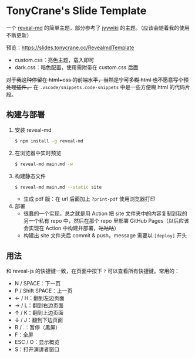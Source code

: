 # TonyCrane's Slide Template

一个 [reveal-md](https://github.com/webpro/reveal-md) 的简单主题，部分参考了 [jyywiki](jyywiki.cn) 的主题。（应该会随着我的使用不断更新）

预览：https://slides.tonycrane.cc/RevealmdTemplate

- custom.css：亮色主题，载入即可
- dark.css：暗色配置，使用需附带在 custom.css 后面

~~对于我这种停留在 html+css 的前端水平，当然是宁可多糊 html 也不愿意写个预处理插件。~~ 在 `.vscode/snippets.code-snippets` 中是一些方便糊 html 的代码片段。

## 构建与部署

1. 安装 reveal-md
    ```sh 
    $ npm install -g reveal-md
    ```
2. 在浏览器中实时预览
    ```sh 
    $ reveal-md main.md -w
    ```
3. 构建静态文件
    ```sh 
    $ reveal-md main.md --static site
    ```
    - 生成 pdf 版：在 url 后面加上 `?print-pdf` 使用浏览器打印
4. 部署
    - 很蠢的一个实现，总之就是用 Action 把 site 文件夹中的内容复制到我的另一个私有 repo 中，然后在那个 repo 里部署 GitHub Pages（以后应该会实现在 Action 中构建并部署，~~咕咕咕~~）
    - 构建出 site 文件夹后 commit & push，message 需要以 `[deploy]` 开头

## 用法

和 reveal-js 的快捷键一致，在页面中按下 `?` 可以查看所有快捷键。常用的：

- N / SPACE：下一页
- P / Shift SPACE：上一页
- ← / H：翻到左边页面
- → / L：翻到右边页面
- ↑ / K：翻到上边页面
- ↓ / J：翻到下边页面
- B / .：暂停（黑屏）
- F：全屏
- ESC / O：显示概览
- S：打开演讲者窗口
